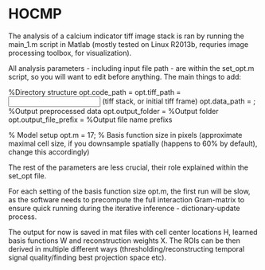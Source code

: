 # HOCMP

The analysis of a calcium indicator tiff image stack is ran by running the main_1.m script in Matlab (mostly tested on Linux R2013b, requries image processing toolbox, for visualization).

All analysis parameters - including input file path - are within the set_opt.m script, so you will want to edit before anything. The main things to add:

%Directory structure
opt.code_path = <package location>
opt.tiff_path = <Input data file path> (tiff stack, or initial tiff frame)
opt.data_path = <intermediate folder>; %Output preprocessed data
opt.output_folder = %Output folder
opt.output_file_prefix = %Output file name prefixs

% Model setup
opt.m = 17; % Basis function size in pixels (approximate maximal cell size, if you downsample spatially (happens to 60% by default), change this accordingly)

The rest of the parameters are less crucial, their role explained within the set_opt file.

For each setting of the basis function size opt.m, the first run will be slow, as the software needs to precompute the full interaction Gram-matrix to ensure quick running during the iterative inference - dictionary-update process.

The output for now is saved in mat files with cell center locations H, learned basis functions W and reconstruction weights X. The ROIs can be then derived in multiple different ways (thresholding/reconstructing temporal signal quality/finding best projection space etc).




